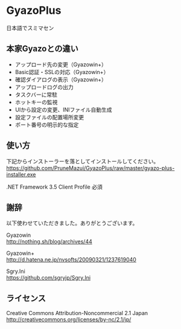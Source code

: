 # GyazoPlus

日本語でスミマセン

## 本家Gyazoとの違い

* アップロード先の変更（Gyazowin+）
* Basic認証・SSLの対応（Gyazowin+）
* 確認ダイアログの表示（Gyazowin+）
* アップロードログの出力
* タスクバーに常駐
* ホットキーの監視
* UIから設定の変更、INIファイル自動生成
* 設定ファイルの配置場所変更
* ポート番号の明示的な指定

## 使い方

下記からインストーラーを落としてインストールしてください。  
https://github.com/PruneMazui/GyazoPlus/raw/master/gyazo-plus-installer.exe

.NET Framework 3.5 Client Profile 必須

## 謝辞

以下使わせていただきました。ありがとうございます。

Gyazowin  
http://nothing.sh/blog/archives/44

Gyazowin+  
http://d.hatena.ne.jp/nvsofts/20090321/1237619040

Sgry.Ini  
https://github.com/sgryjp/Sgry.Ini

## ライセンス

Creative Commons Attribution-Noncommercial 2.1 Japan  
http://creativecommons.org/licenses/by-nc/2.1/jp/
